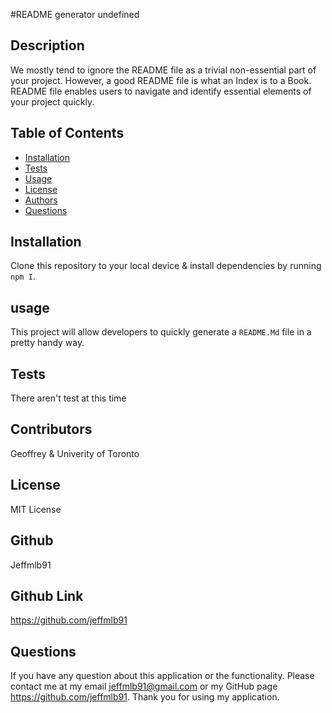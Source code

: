 
  #README generator undefined

  ## Description

  We mostly tend to ignore the README file as a trivial non-essential part of your project. However, a good README file is what an Index is to a Book. README file enables users to navigate and identify essential elements of your project quickly.

  ## Table of Contents

  * [Installation](#installation)
  * [Tests](#tests)
  * [Usage](#usage)
  * [License](#license)
  * [Authors](#authors)
  * [Questions](#questions)
  
  ## Installation 
  Clone this repository to your local device & install dependencies  by running `npm I`.

  ## usage
  This project will allow developers to quickly generate a `README.Md` file in a pretty handy way.

  ## Tests
  There aren't test at this time

  ## Contributors
  Geoffrey & Univerity of Toronto

  ## License
  MIT License
  
  ## Github
  Jeffmlb91  
      
  ## Github Link
  https://github.com/jeffmlb91

  ## Questions
  If you have any question about this application or the functionality.
  Please contact me at my email jeffmlb91@gmail.com or my GitHub page https://github.com/jeffmlb91.
  Thank you for using my application.
  